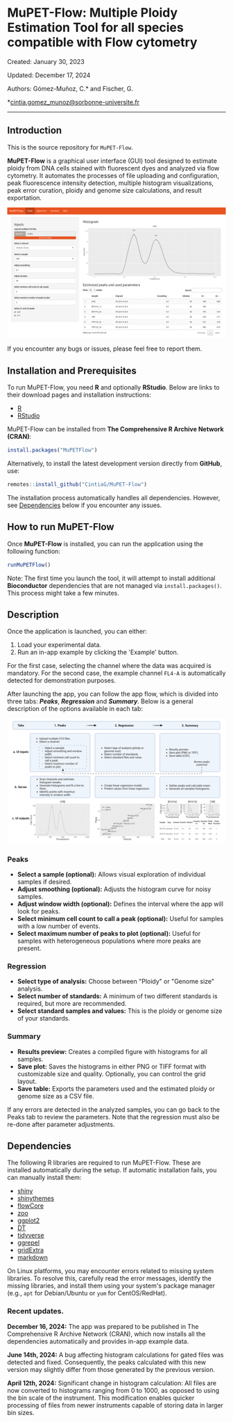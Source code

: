 # MuPET-Flow: Multiple Ploidy Estimation Tool for all species compatible with Flow cytometry

Created: January 30, 2023

Updated: December 17, 2024

Authors: Gómez-Muñoz, C.* and Fischer, G.

*cintia.gomez_munoz@sorbonne-universite.fr

---

## Introduction

This is the source repository for `MuPET-Flow`.

**MuPET-Flow** is a graphical user interface (GUI) tool designed to estimate ploidy from DNA cells stained with fluorescent dyes and analyzed via flow cytometry. It automates the processes of file uploading and configuration, peak fluorescence intensity detection, multiple histogram visualizations, peak error curation, ploidy and genome size calculations, and result exportation.

![](man/figures/MuPET-Flow_Screenshot.png)

If you encounter any bugs or issues, please feel free to report them.

## Installation and Prerequisites

To run MuPET-Flow, you need **R** and optionally **RStudio**. Below are links to their download pages and installation instructions:

* [R](https://cran.r-project.org/)
* [RStudio](https://posit.co/download/rstudio-desktop/)

MuPET-Flow can be installed from **The Comprehensive R Archive Network (CRAN)**:

```r
install.packages("MuPETFlow")
```

Alternatively, to install the latest development version directly from **GitHub**, use:

```r
remotes::install_github("CintiaG/MuPET-Flow")
```

The installation process automatically handles all dependencies. However, see [Dependencies](#Dependencies) below if you encounter any issues.

## How to run MuPET-Flow

Once **MuPET-Flow** is installed, you can run the application using the following function:

```r
runMuPETFlow()
```
Note: The first time you launch the tool, it will attempt to install additional **Bioconductor** dependencies that are not managed via `install.packages()`. This process might take a few minutes.

## Description

Once the application is launched, you can either:
1. Load your experimental data.
2. Run an in-app example by clicking the 'Example' button.

For the first case, selecting the channel where the data was acquired is mandatory. For the second case, the example channel `FL4-A` is automatically detected for demonstration purposes.

After launching the app, you can follow the app flow, which is divided into three tabs: _**Peaks**_, _**Regression**_ and _**Summary**_.  Below is a general description of the options available in each tab:

![](man/figures/MuPET-Flow_Workflow.png)

### Peaks
* **Select a sample (optional):** Allows visual exploration of individual samples if desired.
* **Adjust smoothing (optional):** Adjusts the histogram curve for noisy samples.
* **Adjust window width (optional):** Defines the interval where the app will look for peaks.
* **Select minimum cell count to call a peak (optional):** Useful for samples with a low number of events.
* **Select maximum number of peaks to plot (optional):** Useful for samples with heterogeneous populations where more peaks are present.

### Regression
* **Select type of analysis:** Choose between "Ploidy" or "Genome size" analysis.
* **Select number of standards:** A minimum of two different standards is required, but more are recommended.
* **Select standard samples and values:** This is the ploidy or genome size of your standards.

### Summary
* **Results preview:** Creates a compiled figure with histograms for all samples.
* **Save plot:** Saves the histograms in either PNG or TIFF format with customizable size and quality. Optionally, you can control the grid layout.
* **Save table:** Exports the parameters used and the estimated ploidy or genome size as a CSV file.

If any errors are detected in the analyzed samples, you can go back to the Peaks tab to review the parameters. Note that the regression must also be re-done after parameter adjustments.

## Dependencies

The following R libraries are required to run MuPET-Flow. These are installed automatically during the setup. If automatic installation fails, you can manually install them:

* [shiny](https://shiny.posit.co/r/getstarted/shiny-basics/lesson1/index.html)
* [shinythemes](https://rstudio.github.io/shinythemes/)
* [flowCore](https://bioconductor.org/packages/release/bioc/html/flowCore.html)
* [zoo](https://cran.r-project.org/web/packages/zoo/index.html)
* [ggplot2](https://ggplot2.tidyverse.org/)
* [DT](https://rstudio.github.io/DT/)
* [tidyverse](https://www.tidyverse.org/packages/)
* [ggrepel](https://cran.r-project.org/web/packages/ggrepel/readme/README.html)
* [gridExtra](https://cran.r-project.org/web/packages/gridExtra/index.html)
* [markdown](https://cran.r-project.org/web/packages/markdown/index.html)

On Linux platforms, you may encounter errors related to missing system libraries. To resolve this, carefully read the error messages, identify the missing libraries, and install them using your system's package manager (e.g., `apt` for Debian/Ubuntu or `yum` for CentOS/RedHat).

### Recent updates.

**December 16, 2024:** The app was prepared to be published in The Comprehensive R Archive Network (CRAN), which now installs all the dependencies automatically and provides in-app example data.

**June 14th, 2024:** A bug affecting histogram calculations for gated files was detected and fixed. Consequently, the peaks calculated with this new version may slightly differ from those generated by the previous version.

**April 12th, 2024:** Significant change in histogram calculation: All files are now converted to histograms ranging from 0 to 1000, as opposed to using the bin scale of the instrument. This modification enables quicker processing of files from newer instruments capable of storing data in larger bin sizes.
